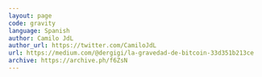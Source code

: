 ```yaml
---
layout: page
code: gravity
language: Spanish
author: Camilo JdL
author_url: https://twitter.com/CamiloJdL
url: https://medium.com/@dergigi/la-gravedad-de-bitcoin-33d351b213ce
archive: https://archive.ph/f6ZsN
---
```

